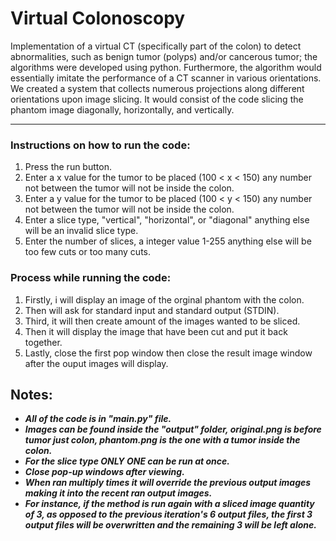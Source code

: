 # Virtual Colonoscopy
Implementation of a virtual CT (specifically part of the colon) to detect abnormalities, such as benign tumor (polyps) and/or cancerous tumor; the algorithms were developed using python. Furthermore, the algorithm would essentially imitate the performance of a CT scanner in various orientations. 
We created a system that collects numerous projections along different orientations upon image slicing. It would consist of the code slicing the phantom image diagonally, horizontally, and vertically.
__________________________________________________________________________________________________________________

### Instructions on how to run the code:
1) Press the run button.
2) Enter a x value for the tumor to be placed (100 < x < 150) any number not between the tumor will not be inside the colon.
3) Enter a y value for the tumor to be placed (100 < y < 150) any number not between the tumor will not be inside the colon.
4) Enter a slice type, "vertical", "horizontal", or "diagonal" anything else will be an invalid slice type.
5) Enter the number of slices, a integer value 1-255 anything else will be too few cuts or too many cuts.

### Process while running the code:
1) Firstly, i will display an image of the orginal phantom with the colon.
2) Then will ask for standard input and standard output (STDIN).
3) Third, it will then create amount of the images wanted to be sliced.
4) Then it will display the image that have been cut and put it back together.
5) Lastly, close the first pop window then close the result image window after the ouput images will display.

## Notes:
- ***All of the code is in "main.py" file.***
- ***Images can be found inside the "output" folder, original.png is before tumor just colon, phantom.png is the one with a tumor inside the colon.***
- ***For the slice type ONLY ONE can be run at once.***
- ***Close pop-up windows after viewing.***
- ***When ran multiply times it will override the previous output images making it into the recent ran output images.***
- ***For instance, if the method is run again with a sliced image quantity of 3, as opposed to the previous iteration's 6 output files, the first 3 output files will be overwritten and the remaining 3 will be left alone.***
